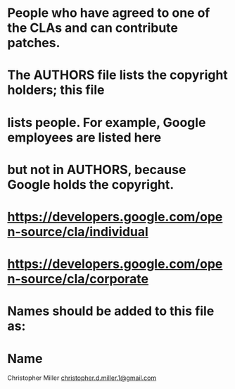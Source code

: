 # People who have agreed to one of the CLAs and can contribute patches.
# The AUTHORS file lists the copyright holders; this file
# lists people.  For example, Google employees are listed here
# but not in AUTHORS, because Google holds the copyright.
#
# https://developers.google.com/open-source/cla/individual
# https://developers.google.com/open-source/cla/corporate
#
# Names should be added to this file as:
#     Name <email address>

Christopher Miller <christopher.d.miller.1@gmail.com>
